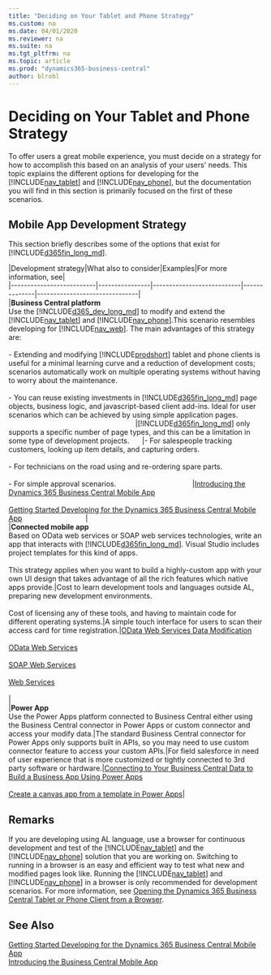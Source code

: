 ```yaml
---
title: "Deciding on Your Tablet and Phone Strategy"
ms.custom: na
ms.date: 04/01/2020
ms.reviewer: na
ms.suite: na
ms.tgt_pltfrm: na
ms.topic: article
ms.prod: "dynamics365-business-central"
author: blrobl
---
```

# Deciding on Your Tablet and Phone Strategy
To offer users a great mobile experience, you must decide on a strategy for how to accomplish this based on an analysis of your users' needs. This topic explains the different options for developing for the [!INCLUDE[nav_tablet](includes/nav_tablet_md.md)] and [!INCLUDE[nav_phone](includes/nav_phone_md.md)], but the documentation you will find in this section is primarily focused on the first of these scenarios.  
  
## Mobile App Development Strategy  
 This section briefly describes some of the options that exist for [!INCLUDE[d365fin_long_md](includes/d365fin_long_md.md)].    

|Development strategy|What also to consider|Examples|For more information, see|  
|--------------------------|----------------|---------------------------|--------------|-------------------------------|  
|**Business Central platform**<br />Use the [!INCLUDE[d365_dev_long_md](includes/d365_dev_long_md.md)] to modify and extend the [!INCLUDE[nav_tablet](includes/nav_tablet_md.md)] and [!INCLUDE[nav_phone](includes/nav_phone_md.md)].This scenario resembles developing for [!INCLUDE[nav_web](includes/nav_web_md.md)]. The main advantages of this strategy are: <br /><br />- Extending and modifying [!INCLUDE[prodshort](includes/prodshort.md)] tablet and phone clients is useful for a minimal learning curve and a reduction of development costs; scenarios automatically work on multiple operating systems without having to worry about the maintenance.<br /><br />- You can reuse existing investments in [!INCLUDE[d365fin_long_md](includes/d365fin_long_md.md)] page objects, business logic, and javascript-based client add-ins. Ideal for user scenarios which can be achieved by using simple application pages.<img width=250/>|[!INCLUDE[d365fin_long_md](includes/d365fin_long_md.md)] only supports a specific number of page types, and this can be a limitation in some type of development projects.<img width=25/>|-   For salespeople tracking customers, looking up item details, and capturing orders.<br /><br />-   For technicians on the road using and re-ordering spare parts.<br /><br />-   For simple approval scenarios.<img width=150/>|[Introducing the Dynamics 365 Business Central Mobile App](devenv-introducing-business-central-mobile-app.md)<br /><br /> [Getting Started Developing for the Dynamics 365 Business Central Mobile App](devenv-getting-started-developing-business-central-mobile-app.md)<img width=125/>|  
|**Connected mobile app**<br />Based on OData web services or SOAP web services technologies, write an app that interacts with [!INCLUDE[d365fin_long_md](includes/d365fin_long_md.md)]. Visual Studio includes project templates for this kind of apps.<br /><br /> This strategy applies when you want to build a highly-custom app with your own UI design that takes advantage of all the rich features which native apps provide.|Cost to learn development tools and languages outside AL, preparing new development environments. <br /><br />Cost of licensing any of these tools, and having to maintain code for different operating systems.|A simple touch interface for users to scan their access card for time registration.|[OData Web Services Data Modification](../webservices/use-odata-to-modify-data.md)<br /><br /> [OData Web Services](../webservices/odata-web-services.md)<br /><br /> [SOAP Web Services](../webservices/soap-web-services.md)<br /><br /> [Web Services](../webservices/web-services.md)<br /><br />|  
|**Power App**<br />Use the Power Apps platform connected to Business Central either using the Business Central connector in Power Apps or custom connector and access your modify data.|The standard Business Central connector for Power Apps only supports built in APIs, so you may need to use custom connector feature to access your custom APIs.|For field salesforce in need of user experience that is more customized or tightly connected to 3rd party software or hardware.|[Connecting to Your Business Central Data to Build a Business App Using Power Apps](https://docs.microsoft.com/dynamics365/business-central/across-how-use-financials-data-source-powerapps)<br /><br />[Create a canvas app from a template in Power Apps](https://docs.microsoft.com/powerapps/maker/canvas-apps/get-started-test-drive)|

## Remarks
If you are developing using AL language, use a browser for continuous development and test of the [!INCLUDE[nav_tablet](includes/nav_tablet_md.md)] and the [!INCLUDE[nav_phone](includes/nav_phone_md.md)] solution that you are working on. Switching to running in a browser is an easy and efficient way to test what new and modified pages look like. Running the [!INCLUDE[nav_tablet](includes/nav_tablet_md.md)] and [!INCLUDE[nav_phone](includes/nav_phone_md.md)] in a browser is only recommended for development scenarios. For more information, see [Opening the Dynamics 365 Business Central Tablet or Phone Client from a Browser](devenv-opening-business-central-tablet-or-phone-client-from-browser.md).
## See Also  
 [Getting Started Developing for the Dynamics 365 Business Central Mobile App](devenv-getting-started-developing-business-central-mobile-app.md)  
 [Introducing the Business Central Mobile App](devenv-introducing-business-central-mobile-app.md)